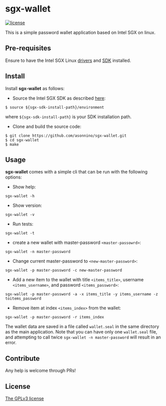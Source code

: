 # sgx-wallet
[![license](https://img.shields.io/badge/license-GPL3-brightgreen.svg)](https://github.com/asonnino/sgx-wallet/blob/master/LICENSE)

This is a simple password wallet application based on Intel SGX on linux. 


## Pre-requisites
Ensure to have the Intel SGX Linux [drivers](https://github.com/intel/linux-sgx-driver) and [SDK](https://github.com/intel/linux-sgx) installed.


## Install
Install **sgx-wallet** as follows:

  - Source the Intel SGX SDK as described [here](https://github.com/intel/linux-sgx#install-the-intelr-sgx-sdk-1):
```
$ source ${sgx-sdk-install-path}/environment
```
where `${sgx-sdk-install-path}` is your SDK installation path. 

  - Clone and build the source code:
```
$ git clone https://github.com/asonnino/sgx-wallet.git
$ cd sgx-wallet
$ make
```


## Usage
**sgx-wallet** comes with a simple cli that can be run with the following options:
  - Show help:
```
sgx-wallet -h
```

  - Show version:
```
sgx-wallet -v
```

  - Run tests:
```
sgx-wallet -t
``` 

  - create a new wallet with master-password `<master-passowrd>`:
```
sgx-wallet -n master-password
``` 

  - Change current master-password to `<new-master-password>`:
```
sgx-wallet -p master-password -c new-master-password
``` 

  - Add a new item to the wallet with title `<items_title>`, username `<items_username>`, and password `<items_password>`:
```
sgx-wallet -p master-password -a -x items_title -y items_username -z toitems_password
``` 

  - Remove item at index `<items_index>` from the wallet:
```
sgx-wallet -p master-password -r items_index
``` 
The wallet data are saved in a file called `wallet.seal` in the same directory as the main application. Note that you can have only one `wallet.seal` file, and attempting to call twice `sgx-wallet -n master-password` will result in an error.

## Contribute
Any help is welcome through PRs!


## License
[The GPLv3 license](https://www.gnu.org/licenses/gpl-3.0.en.html)


